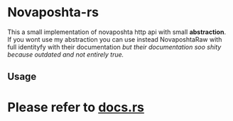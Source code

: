 # Novaposhta-rs
This a small implementation of novaposhta http api
with small **abstraction**. If you wont use my abstraction you can use instead NovaposhtaRaw with full identityfy with their documentation
*but their documentation soo shity because outdated and not entirely true.*

## Usage
# Please refer to [docs.rs](https://tokyjo.gitlab.io/novaposhta-rs/)

